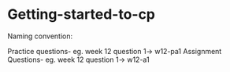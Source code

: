 # Getting-started-to-cp

Naming convention:

Practice questions- eg. week 12 question 1-> w12-pa1
Assignment Questions- eg. week 12 question 1-> w12-a1
